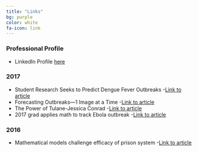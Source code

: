 ```yaml
---
title: "Links"
bg: purple
color: white
fa-icon: link
---
```

<!-- fa-icon can be set to any from http://fortawesome.github.io/Font-Awesome/icons/ -->
### Professional Profile
* LinkedIn Profile [here](https://www.linkedin.com/in/jessieconrad/)

### 2017
* Student Research Seeks to Predict Dengue Fever Outbreaks
	-[Link to article](http://www.newmexicoconsortium.org/news/student-research-seeks-to-predict-dengue-fever-outbreaks)	
* Forecasting Outbreaks—1 Image at a Time
	-[Link to article](https://blogs.scientificamerican.com/observations/forecasting-outbreaks-mdash-1-image-at-a-time/)
* The Power of Tulane-Jessica Conrad
	-[Link to article](https://tricentennial.tulane.edu/content/power-tulane-jessica-conrad)
* 2017 grad applies math to track Ebola outbreak
	-[Link to article](https://news.tulane.edu/news/2017-grad-applies-math-track-ebola-outbreak)
### 2016
* Mathematical models challenge efficacy of prison system
	-[Link to article](http://miscellanynews.org/2016/11/02/news/mathematical-models-challenge-efficacy-of-prison-system/)

